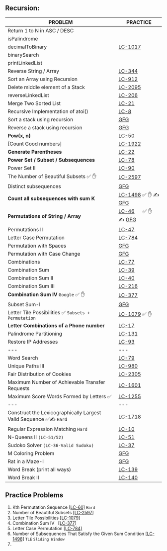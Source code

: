 
## Recursion:

| PROBLEM                                                           | PRACTICE                                                                                                                                                                                     |
|-------------------------------------------------------------------|----------------------------------------------------------------------------------------------------------------------------------------------------------------------------------------------|
| Return 1 to N in ASC / DESC                                       |                                                                                                                                                                                              |
| isPalindrome                                                      |                                                                                                                                                                                              |
| decimalToBinary                                                   | [LC-1017](https://leetcode.com/problems/convert-to-base-2/description/)                                                                                                                                                                                  |
| binarySearch                                                      |                                                                                                                                                                                              |
| printLinkedList                                                   |                                                                                                                                                                                              |
| Reverse String / Array                                            | [LC-344](https://leetcode.com/problems/reverse-string/)                                                                                                                                      |
| Sort an Array using Recursion                                     | [LC-912](https://leetcode.com/problems/sort-an-array/)                                                                                                                                       |
| Delete middle element of a Stack                                  | [LC-2095](https://leetcode.com/problems/delete-the-middle-node-of-a-linked-list/)                                                                                                            |
| reverseLinkedList                                                 | [LC-206](https://leetcode.com/problems/reverse-linked-list/)                                                                                                                                 |
| Merge Two Sorted List                                             | [LC-21](https://leetcode.com/problems/merge-two-sorted-lists/)                                                                                                                               |
| Recursive Implementation of atoi()                                | [LC-8](https://leetcode.com/problems/string-to-integer-atoi/)                                                                                                                                |
| Sort a stack using recursion                                      | [GFG](https://www.geeksforgeeks.org/problems/sort-a-stack/1/)                                                                                                                                |
| Reverse a stack using recursion                                   | [GFG](https://www.geeksforgeeks.org/problems/reverse-a-stack/1)                                                                                                                              |
| **Pow(x, n)**                                                     | [LC-50](https://leetcode.com/problems/powx-n/)                                                                                                                                               |
| [Count Good numbers]                                              | [LC-1922](https://leetcode.com/problems/count-good-numbers/)                                                                                                                                 |
| **Generate Parentheses**                                          | [LC-22](https://leetcode.com/problems/generate-parentheses/)                                                                                                                                 |
| **Power Set / Subset / Subsequences**                             | [LC-78](https://leetcode.com/problems/subsets/)                                                                                                                                              |
| Power Set II                                                      | [LC-90](https://leetcode.com/problems/subsets-ii/)                                                                                                                                           |
| The Number of Beautiful Subsets  ✅ ✋                              | [LC-2597](https://leetcode.com/problems/the-number-of-beautiful-subsets/description/)                                                                                                        |
| Distinct subsequences                                             | [GFG](https://www.geeksforgeeks.org/problems/better-string/1)                                                                                                                                |
| **Count all subsequences with sum K**                             | [LC-1498](https://leetcode.com/problems/number-of-subsequences-that-satisfy-the-given-sum-condition)  ✅ ✋ ✍ [GFG](https://www.geeksforgeeks.org/problems/perfect-sum-problem5633/1)          |
| **Permutations of String / Array**                                | [LC-46](https://leetcode.com/problems/permutations/)   &nbsp;&nbsp;&nbsp;&nbsp; &#9989; &#9995; &#9997;   [GFG](https://www.geeksforgeeks.org/problems/permutations-of-a-given-string2041/1) |
| Permutations II                                                   | [LC-47](https://leetcode.com/problems/permutations-ii/)                                                                                                                                      |
| Letter Case Permutation                                           | [LC-784](https://leetcode.com/problems/letter-case-permutation/)                                                                                                                             |
| Permutation with Spaces                                           | [GFG](https://www.geeksforgeeks.org/problems/permutation-with-spaces3627/1)                                                                                                                  |
| Permutation with Case Change                                      | [GFG](https://www.geeksforgeeks.org/problems/permutation-with-spaces3627/1)                                                                                                                  |
| Combinations                                                      | [LC-77](https://leetcode.com/problems/combinations/)                                                                                                                                         |
| Combination Sum                                                   | [LC-39](https://leetcode.com/problems/combination-sum/)                                                                                                                                      |
| Combination Sum II                                                | [LC-40](https://leetcode.com/problems/combination-sum-ii/)                                                                                                                                   |
| Combination Sum III                                               | [LC-216](https://leetcode.com/problems/combination-sum-iii/)                                                                                                                                 |
| **Combination Sum IV**  `Google`    ✅ ✋                           | [LC-377](https://leetcode.com/problems/combination-sum-iv/)                                                                                                                                  |
| Subset Sum-I                                                      | [GFG](https://www.geeksforgeeks.org/problems/subset-sums2234/1)                                                                                                                              |
| Letter Tile Possibilities   ✅ `Subsets + Permutation`             | [LC-1079](https://leetcode.com/problems/letter-tile-possibilities/)         ✅ ✋                                                                                                              |
| **Letter Combinations of a Phone number**                         | [LC-17](https://leetcode.com/problems/letter-combinations-of-a-phone-number/)                                                                                                                |
| Palindrome Partitioning                                           | [LC-131](https://leetcode.com/problems/palindrome-partitioning/)                                                                                                                             |
| Restore IP Addresses                                              | [LC-93](https://leetcode.com/problems/restore-ip-addresses/)                                                                                                                                 |
| ---                                                               | ---                                                                                                                                                                                          |
| Word Search                                                       | [LC-79](https://leetcode.com/problems/word-search/)                                                                                                                                          |
| Unique Paths III                                                  | [LC-980](https://leetcode.com/problems/unique-paths-iii/)                                                                                                                                    |
| Fair Distribution of Cookies                                      | [LC-2305](https://leetcode.com/problems/fair-distribution-of-cookies/)                                                                                                                       |
| Maximum Number of Achievable Transfer Requests                    | [LC-1601](https://leetcode.com/problems/maximum-number-of-achievable-transfer-requests/)                                                                                                     |
| Maximum Score Words Formed by Letters ✅                           | [LC-1255](https://leetcode.com/problems/maximum-score-words-formed-by-letters/)                                                                                                              |
| ---                                                               | ---                                                                                                                                                                                          |
| Construct the Lexicographically Largest Valid Sequence  ✅✍ `Hard` | [LC-1718](https://leetcode.com/problems/construct-the-lexicographically-largest-valid-sequence/)                                                                                             |
| Regular Expression Matching   `Hard`                              | [LC-10](https://leetcode.com/problems/regular-expression-matching/)                                                                                                                          |
| N-Queens II  `(LC-51/52) `                                        | [LC-51](https://leetcode.com/problems/n-queens/)                                                                                                                                             |
| Sudoko Solver `(LC-36-Valid Sudoku)`                              | [LC-37](https://leetcode.com/problems/sudoku-solver/)                                                                                                                                        |
| M Coloring Problem                                                | [GFG](https://www.geeksforgeeks.org/problems/m-coloring-problem-1587115620/1)                                                                                                                |
| Rat in a Maze-I                                                   | [GFG](https://www.geeksforgeeks.org/problems/rat-in-a-maze-problem/1)                                                                                                                        |
| Word Break (print all ways)                                       | [LC-139](https://leetcode.com/problems/word-break/)                                                                                                                                          |
| Word Break II                                                     | [LC-140](https://leetcode.com/problems/word-break-ii/)                                                                                                                                       |


## Practice Problems
1. Kth Permutation Sequence [[LC-60]](https://leetcode.com/problems/permutation-sequence/) `Hard`
2. Number of Beautiful Subsets [[LC-2597]](https://leetcode.com/problems/the-number-of-beautiful-subsets/)
3. Letter Tile Possibilities [[LC-1079]](https://leetcode.com/problems/letter-tile-possibilities/)
4. Combination Sum IV &nbsp; [[LC-377]](https://leetcode.com/problems/combination-sum-iv/)
5. Letter Case Permutation [[LC-784]](https://leetcode.com/problems/letter-case-permutation/)
6. Number of Subsequences That Satisfy the Given Sum Condition [[LC-1498]](https://leetcode.com/problems/number-of-subsequences-that-satisfy-the-given-sum-condition/) `TLE` `Sliding Window`
7. 